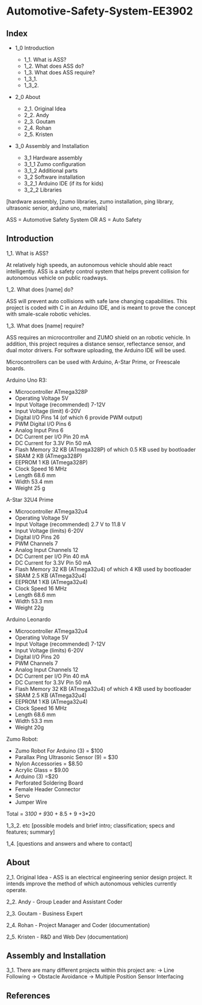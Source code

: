 # Automotive-Safety-System-EE3902

## Index

- 1_0 Introduction
  - 1_1. What is ASS?
  - 1_2. What does ASS do?
  - 1_3. What does ASS require?
  - 1_3_1.
  - 1_3_2.

- 2_0 About
  - 2_1. Original Idea
  - 2_2. Andy
  - 2_3. Goutam
  - 2_4. Rohan
  - 2_5. Kristen

- 3_0 Assembly and Installation
  - 3_1 Hardware assembly
  - 3_1_1 Zumo configuration
  - 3_1_2 Additional parts
  - 3_2 Software installation
  - 3_2_1 Arduino IDE (if its for kids)
  - 3_2_2 Libraries

[hardware assembly, 
[zumo libraries, zumo installation, ping library, ultrasonic senior, arduino uno, materials]  

ASS = Automotive Safety System
OR
AS = Auto Safety

## Introduction
1_1. What is ASS?

At relatively high speeds, an autonomous vehicle should able react intelligently. ASS is a safety control system that helps prevent collision for autonomous vehicle on public roadways.

1_2. What does [name] do?

ASS will prevent auto collisions with safe lane changing capabilities. This project is coded with C in an Arduino IDE, and is meant to prove the concept with smale-scale robotic vehicles.

1_3. What does [name] require?

ASS requires an microcontroller and ZUMO shield on an robotic vehicle. In addition, this project requires a distance sensor, reflectance sensor, and dual motor drivers. For software uploading, the Arduino IDE will be used.

Microcontrollers can be used with Arduino, A-Star Prime, or Freescale boards.

Arduino Uno R3:
* Microcontroller	ATmega328P
* Operating Voltage	5V
* Input Voltage (recommended)	7-12V
* Input Voltage (limit)	6-20V
* Digital I/O Pins	14 (of which 6 provide PWM output)
* PWM Digital I/O Pins	6
* Analog Input Pins	6
* DC Current per I/O Pin	20 mA
* DC Current for 3.3V Pin	50 mA
* Flash Memory	32 KB (ATmega328P) of which 0.5 KB used by bootloader
* SRAM	2 KB (ATmega328P)
* EEPROM	1 KB (ATmega328P)
* Clock Speed	16 MHz
* Length	68.6 mm
* Width	53.4 mm
* Weight	25 g

A-Star 32U4 Prime
* Microcontroller ATmega32u4 
* Operating Voltage 5V 
* Input Voltage (recommended) 2.7 V to 11.8 V 
* Input Voltage (limits) 6-20V 
* Digital I/O Pins 26
* PWM Channels 7 
* Analog Input Channels 12 
* DC Current per I/O Pin 40 mA 
* DC Current for 3.3V Pin 50 mA 
* Flash Memory 32 KB (ATmega32u4) of which 4 KB used by bootloader 
* SRAM 2.5 KB (ATmega32u4) 
* EEPROM 1 KB (ATmega32u4) 
* Clock Speed 16 MHz 
* Length 68.6 mm 
* Width 53.3 mm 
* Weight 22g 

Arduino Leonardo 
* Microcontroller ATmega32u4 
* Operating Voltage 5V 
* Input Voltage (recommended) 7-12V 
* Input Voltage (limits) 6-20V 
* Digital I/O Pins 20 
* PWM Channels 7 
* Analog Input Channels 12 
* DC Current per I/O Pin 40 mA 
* DC Current for 3.3V Pin 50 mA 
* Flash Memory 32 KB (ATmega32u4) of which 4 KB used by bootloader 
* SRAM 2.5 KB (ATmega32u4) 
* EEPROM 1 KB (ATmega32u4) 
* Clock Speed 16 MHz 
* Length 68.6 mm 
* Width 53.3 mm 
* Weight 20g 



Zumo Robot:
* Zumo Robot For Arduino (3) = $100
* Parallax Ping Ultrasonic Sensor (9) = $30
* Nylon Accessories = $8.50
* Acrylic Glass = $9.00
* Arduino (3) =$20
* Perforated Soldering Board
* Female Header Connector
* Servo
* Jumper Wire


Total = 3*100 + 9*30 + 8.5 + 9 +3*20 


1_3_2.
etc
[possible models and brief intro; classification; specs and features; summary]

1_4. 
[questions and answers and where to contact]


## About
2_1. Original Idea - 
ASS is an electrical engineering senior design project. It intends improve the method of which autonomous vehicles currently operate.

2_2. Andy - Group Leader and Assistant Coder

2_3. Goutam - Business Expert

2_4. Rohan - Project Manager and Coder (documentation)

2_5. Kristen - R&D and Web Dev (documentation)

## Assembly and Installation

3_1. There are many different projects within this project are:
-> Line Following
-> Obstacle Avoidance
-> Multiple Position Sensor Interfacing

## References



